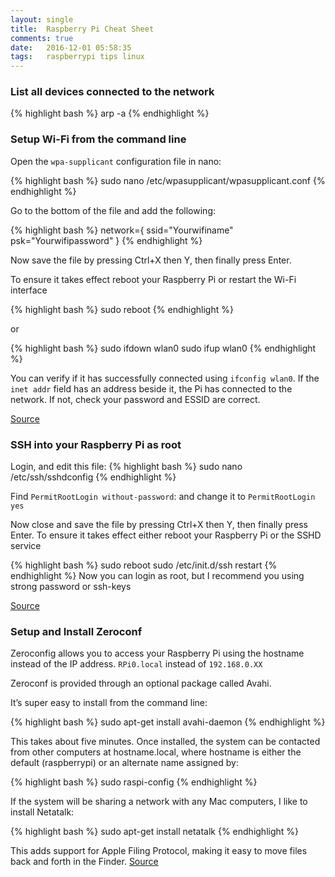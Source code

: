 ```yaml
---
layout: single
title: 	Raspberry Pi Cheat Sheet
comments: true
date: 	2016-12-01 05:58:35
tags:	raspberrypi tips linux
---
```


### List all devices connected to the network

{% highlight bash %}
arp -a
{% endhighlight %} 

### Setup Wi-Fi from the command line

Open the `wpa-supplicant` configuration file in nano:

{% highlight bash %}
sudo nano /etc/wpasupplicant/wpasupplicant.conf
{% endhighlight %} 

Go to the bottom of the file and add the following:

{% highlight bash %}
network={
    ssid="Yourwifiname"
    psk="Yourwifipassword"
}
{% endhighlight %} 

Now save the file by pressing Ctrl+X then Y, then finally press Enter.

To ensure it takes effect reboot your Raspberry Pi or restart the Wi-Fi interface

{% highlight bash %}
sudo reboot
{% endhighlight %} 

or 

{% highlight bash %}
sudo ifdown wlan0
sudo ifup wlan0
{% endhighlight %} 

You can verify if it has successfully connected using `ifconfig wlan0`. If the `inet addr` field has an address beside it, the Pi has connected to the network. If not, check your password and ESSID are correct.

[Source](https://www.raspberrypi.org/documentation/configuration/wireless/wireless-cli.md)

### SSH into your Raspberry Pi as root

Login, and edit this file:
{% highlight bash %}
sudo nano /etc/ssh/sshdconfig
{% endhighlight %} 

Find `PermitRootLogin without-password`: and change it to `PermitRootLogin yes`

Now close and save the file by pressing Ctrl+X then Y, then finally press Enter.
To ensure it takes effect either reboot your Raspberry Pi or the SSHD service

{% highlight bash %}
sudo reboot
sudo /etc/init.d/ssh restart {% endhighlight %} 
Now you can login as root, but I recommend you using strong password or ssh-keys

[Source](http://raspberrypi.stackexchange.com/questions/48056/login-as-root-not-possible)

### Setup and Install Zeroconf

Zeroconfig allows you to access your Raspberry Pi using the hostname instead of the IP address.
`RPi0.local` instead of `192.168.0.XX`

Zeroconf is provided through an optional package called Avahi.

It’s super easy to install from the command line:

{% highlight bash %}
sudo apt-get install avahi-daemon
{% endhighlight %} 

This takes about five minutes. Once installed, the system can be contacted from other computers at hostname.local, where hostname is either the default (raspberrypi) or an alternate name assigned by:

{% highlight bash %}
sudo raspi-config
{% endhighlight %}

If the system will be sharing a network with any Mac computers, I like to install Netatalk:

{% highlight bash %}
sudo apt-get install netatalk
{% endhighlight %} 

This adds support for Apple Filing Protocol, making it easy to move files back and forth in the Finder.
[Source](https://learn.adafruit.com/bonjour-zeroconf-networking-for-windows-and-linux/overview)
